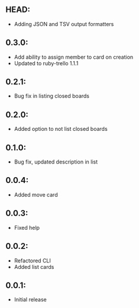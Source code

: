 ## HEAD:

* Adding JSON and TSV output formatters

## 0.3.0:

* Add ability to assign member to card on creation
* Updated to ruby-trello 1.1.1

## 0.2.1:

* Bug fix in listing closed boards

## 0.2.0:

* Added option to not list closed boards

## 0.1.0:

* Bug fix, updated description in list

## 0.0.4:

* Added move card

## 0.0.3:

* Fixed help

## 0.0.2:

* Refactored CLI
* Added list cards

## 0.0.1:

* Initial release
